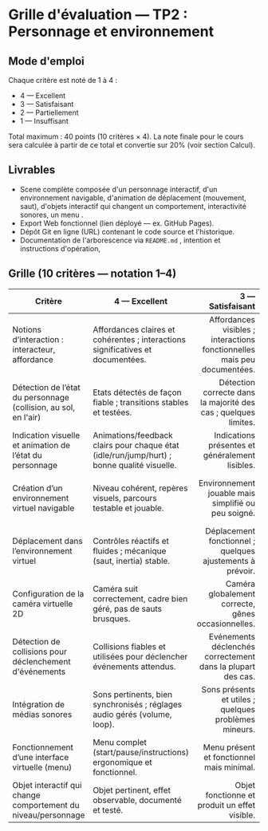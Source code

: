 # Grille d'évaluation — TP2 : Personnage et environnement

## Mode d'emploi

Chaque critère est noté de 1 à 4 :

- 4 — Excellent
- 3 — Satisfaisant
- 2 — Partiellement
- 1 — Insuffisant

Total maximum : 40 points (10 critères × 4). La note finale pour le cours
sera calculée à partir de ce total et convertie sur 20% (voir section Calcul).

## Livrables 
- Scene complète composée d'un personnage interactif, d'un environnement navigable, d'animation de déplacement (mouvement, saut),  d'objets interactif qui changent un comportement,  interactivité sonores, un menu .
- Export Web fonctionnel (lien déployé — ex. GitHub Pages). 
- Dépôt Git en ligne (URL) contenant le code source et l'historique. 
- Documentation de l'arborescence via `README.md` , intention et instructions d'opération,


## Grille (10 critères — notation 1–4)

| Critère | 4 — Excellent | 3 — Satisfaisant | 2 — Partiellement | 1 — Insuffisant |
|---|---|---:|---:|---:|
| Notions d’interaction : interacteur, affordance | Affordances claires et cohérentes ; interactions significatives et documentées. | Affordances visibles ; interactions fonctionnelles mais peu documentées. | Affordances partielles, interactions limitées ou ambiguës. | Aucune affordance identifiable ou interactions non fonctionnelles. |
| Détection de l’état du personnage (collision, au sol, en l'air) | Etats détectés de façon fiable ; transitions stables et testées. | Détection correcte dans la majorité des cas ; quelques limites. | Détection imparfaite ; transitions parfois incohérentes. | Etats non détectés ou erratiques. |
| Indication visuelle et animation de l’état du personnage | Animations/feedback clairs pour chaque état (idle/run/jump/hurt) ; bonne qualité visuelle. | Indications présentes et généralement lisibles. | Indications limitées ou peu distinctes entre états. | Pas d'indication visuelle des états. |
| Création d’un environnement virtuel navigable | Niveau cohérent, repères visuels, parcours testable et jouable. | Environnement jouable mais simplifié ou peu soigné. | Navigation possible mais confuse ; éléments manquants. | Environnement non navigable ou incohérent. |
| Déplacement dans l’environnement virtuel | Contrôles réactifs et fluides ; mécanique (saut, inertia) stable. | Déplacement fonctionnel ; quelques ajustements à prévoir. | Déplacement saccadé ou imprécis ; ressenti à améliorer. | Déplacement non fonctionnel ou impraticable. |
| Configuration de la caméra virtuelle 2D | Caméra suit correctement, cadre bien géré, pas de sauts brusques. | Caméra globalement correcte, gênes occasionnelles. | Caméra parfois mal cadrée ou gênante. | Caméra non configurée ou problématique. |
| Détection de collisions pour déclenchement d'événements | Collisions fiables et utilisées pour déclencher événements attendus. | Evénements déclenchés correctement dans la plupart des cas. | Déclenchements inconsistants ; certains événements manquent. | Collisions non fiables ou événements non déclenchés. |
| Intégration de médias sonores | Sons pertinents, bien synchronisés ; réglages audio gérés (volume, loop). | Sons présents et utiles ; quelques problèmes mineurs. | Sons limités, mal synchronisés ou manquants. | Pas de son ou son inapproprié. |
| Fonctionnement d’une interface virtuelle (menu) | Menu complet (start/pause/instructions) ergonomique et fonctionnel. | Menu présent et fonctionnel mais minimal. | Menu basique ou navigation peu claire. | Pas d'interface/menu fonctionnel. |
| Objet interactif qui change comportement du niveau/personnage | Objet pertinent, effet observable, documenté et testé. | Objet fonctionne et produit un effet visible. | Objet présent mais effet limité ou mal documenté. | Objet absent ou non fonctionnel. |

